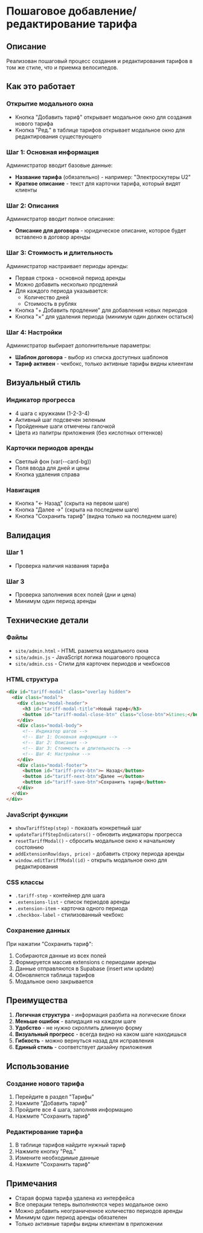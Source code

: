 # Пошаговое добавление/редактирование тарифа

## Описание
Реализован пошаговый процесс создания и редактирования тарифов в том же стиле, что и приемка велосипедов.

## Как это работает

### Открытие модального окна
- Кнопка "Добавить тариф" открывает модальное окно для создания нового тарифа
- Кнопка "Ред." в таблице тарифов открывает модальное окно для редактирования существующего

### Шаг 1: Основная информация
Администратор вводит базовые данные:
- **Название тарифа** (обязательно) - например: "Электроскутеры U2"
- **Краткое описание** - текст для карточки тарифа, который видят клиенты

### Шаг 2: Описания
Администратор вводит полное описание:
- **Описание для договора** - юридическое описание, которое будет вставлено в договор аренды

### Шаг 3: Стоимость и длительность
Администратор настраивает периоды аренды:
- Первая строка - основной период аренды
- Можно добавить несколько продлений
- Для каждого периода указывается:
  - Количество дней
  - Стоимость в рублях
- Кнопка "+ Добавить продление" для добавления новых периодов
- Кнопка "×" для удаления периода (минимум один должен остаться)

### Шаг 4: Настройки
Администратор выбирает дополнительные параметры:
- **Шаблон договора** - выбор из списка доступных шаблонов
- **Тариф активен** - чекбокс, только активные тарифы видны клиентам

## Визуальный стиль

### Индикатор прогресса
- 4 шага с кружками (1-2-3-4)
- Активный шаг подсвечен зеленым
- Пройденные шаги отмечены галочкой
- Цвета из палитры приложения (без кислотных оттенков)

### Карточки периодов аренды
- Светлый фон (var(--card-bg))
- Поля ввода для дней и цены
- Кнопка удаления справа

### Навигация
- Кнопка "← Назад" (скрыта на первом шаге)
- Кнопка "Далее →" (скрыта на последнем шаге)
- Кнопка "Сохранить тариф" (видна только на последнем шаге)

## Валидация

### Шаг 1
- Проверка наличия названия тарифа

### Шаг 3
- Проверка заполнения всех полей (дни и цена)
- Минимум один период аренды

## Технические детали

### Файлы
- `site/admin.html` - HTML разметка модального окна
- `site/admin.js` - JavaScript логика пошагового процесса
- `site/admin.css` - Стили для карточек периодов и чекбоксов

### HTML структура
```html
<div id="tariff-modal" class="overlay hidden">
  <div class="modal">
    <div class="modal-header">
      <h3 id="tariff-modal-title">Новый тариф</h3>
      <button id="tariff-modal-close-btn" class="close-btn">&times;</button>
    </div>
    <div class="modal-body">
      <!-- Индикатор шагов -->
      <!-- Шаг 1: Основная информация -->
      <!-- Шаг 2: Описания -->
      <!-- Шаг 3: Стоимость и длительность -->
      <!-- Шаг 4: Настройки -->
    </div>
    <div class="modal-footer">
      <button id="tariff-prev-btn">← Назад</button>
      <button id="tariff-next-btn">Далее →</button>
      <button id="tariff-save-btn">Сохранить тариф</button>
    </div>
  </div>
</div>
```

### JavaScript функции
- `showTariffStep(step)` - показать конкретный шаг
- `updateTariffStepIndicators()` - обновить индикаторы прогресса
- `resetTariffModal()` - сбросить модальное окно к начальному состоянию
- `addExtensionRow(days, price)` - добавить строку периода аренды
- `window.editTariffModal(id)` - открыть модальное окно для редактирования

### CSS классы
- `.tariff-step` - контейнер для шага
- `.extensions-list` - список периодов аренды
- `.extension-item` - карточка одного периода
- `.checkbox-label` - стилизованный чекбокс

### Сохранение данных
При нажатии "Сохранить тариф":
1. Собираются данные из всех полей
2. Формируется массив extensions с периодами аренды
3. Данные отправляются в Supabase (insert или update)
4. Обновляется таблица тарифов
5. Модальное окно закрывается

## Преимущества

1. **Логичная структура** - информация разбита на логические блоки
2. **Меньше ошибок** - валидация на каждом шаге
3. **Удобство** - не нужно скроллить длинную форму
4. **Визуальный прогресс** - всегда видно на каком шаге находишься
5. **Гибкость** - можно вернуться назад для исправления
6. **Единый стиль** - соответствует дизайну приложения

## Использование

### Создание нового тарифа
1. Перейдите в раздел "Тарифы"
2. Нажмите "Добавить тариф"
3. Пройдите все 4 шага, заполняя информацию
4. Нажмите "Сохранить тариф"

### Редактирование тарифа
1. В таблице тарифов найдите нужный тариф
2. Нажмите кнопку "Ред."
3. Измените необходимые данные
4. Нажмите "Сохранить тариф"

## Примечания

- Старая форма тарифа удалена из интерфейса
- Все операции теперь выполняются через модальное окно
- Можно добавить неограниченное количество периодов аренды
- Минимум один период аренды обязателен
- Только активные тарифы видны клиентам в приложении
